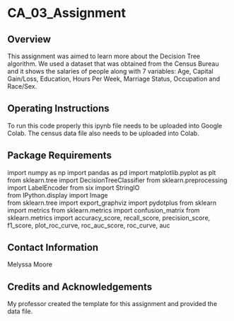 # CA_03_Assignment

## Overview 
This assignment was aimed to learn more about the Decision Tree algorithm. We used a dataset that was obtained from the Census Bureau and it shows the salaries of people along with 7 variables: Age, Capital Gain/Loss, Education, Hours Per Week, Marriage Status, Occupation and Race/Sex. 
## Operating Instructions 
To run this code properly this ipynb file needs to be uploaded into Google Colab. The census data file also needs to be uploaded into Colab. 
## Package Requirements
import numpy as np
import pandas as pd 
import matplotlib.pyplot as plt
from sklearn.tree import DecisionTreeClassifier
from sklearn.preprocessing import LabelEncoder
from six import StringIO  
from IPython.display import Image  
from sklearn.tree import export_graphviz
import pydotplus
from sklearn import metrics
from sklearn.metrics import confusion_matrix
from sklearn.metrics import accuracy_score, recall_score, precision_score, f1_score, plot_roc_curve, roc_auc_score, roc_curve, auc
## Contact Information 
Melyssa Moore
## Credits and Acknowledgements 
My professor created the template for this assignment and provided the data file.  